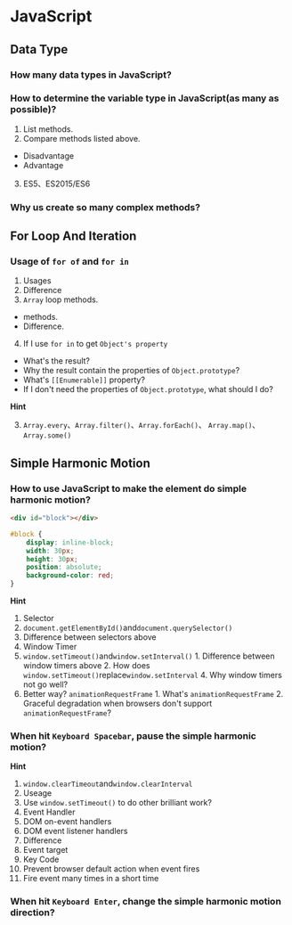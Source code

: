 # JavaScript

## Data Type

### How many data types in JavaScript?

### How to determine the variable type in JavaScript(as many as possible)?

1. List methods.
2. Compare methods listed above.
  - Disadvantage
  - Advantage
3. ES5、ES2015/ES6

### Why us create so many complex methods?

## For Loop And Iteration

### Usage of `for of` and `for in`

1. Usages
2. Difference
3. `Array` loop methods.
  - methods.
  - Difference.
4. If I use `for in` to get `Object's property`
  - What's the result?
  - Why the result contain the properties of `Object.prototype`?
  - What's `[[Enumerable]]` property?
  - If I don't need the properties of `Object.prototype`, what should I do?

**Hint**

3. `Array.every`、`Array.filter()`、`Array.forEach()`、  `Array.map()`、`Array.some()`


## Simple Harmonic Motion

### How to use JavaScript to make the element do simple harmonic motion?

```html
<div id="block"></div>
```

```css
#block {
    display: inline-block;
    width: 30px;
    height: 30px;
    position: absolute;
    background-color: red;
}
```

**Hint**

1. Selector
  1. `document.getElementById()`and`document.querySelector()`
  2. Difference between selectors above
2. Window Timer
  1. `window.setTimeout()`and`window.setInterval()`
    1. Difference between window timers above
    2. How does `window.setTimeout()`replace`window.setInterval`
    4. Why window timers not go well?
  2. Better way? `animationRequestFrame`
    1. What's `animationRequestFrame`
    2. Graceful degradation when browsers don't support `animationRequestFrame`?

### When hit `Keyboard Spacebar`, pause the simple harmonic motion?

**Hint**

1. `window.clearTimeout`and`window.clearInterval`
  1. Useage
  2. Use `window.setTimeout()` to do other brilliant work?
2. Event Handler
  1. DOM on-event handlers
  2. DOM event listener handlers
  3. Difference
  4. Event target
  5. Key Code
  6. Prevent browser default action when event fires
  7. Fire event many times in a short time

### When hit `Keyboard Enter`, change the simple harmonic motion direction?


